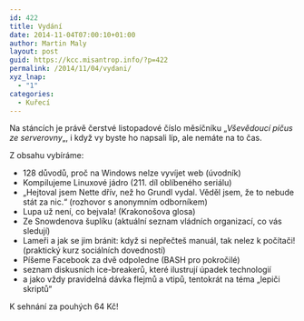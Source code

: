 ```yaml
---
id: 422
title: Vydání
date: 2014-11-04T07:00:10+01:00
author: Martin Maly
layout: post
guid: https://kcc.misantrop.info/?p=422
permalink: /2014/11/04/vydani/
xyz_lnap:
  - "1"
categories:
  - Kuřecí
---
```

Na stáncích je právě čerstvé listopadové číslo měsíčníku &#8222;_Vševědoucí píčus ze serverovny_&#8222;, i když vy byste ho napsali líp, ale nemáte na to čas.

Z obsahu vybíráme:

  * 128 důvodů, proč na Windows nelze vyvíjet web (úvodník)
  * Kompilujeme Linuxové jádro (211. díl oblíbeného seriálu)
  * &#8222;Hejtoval jsem Nette dřív, než ho Grundl vydal. Věděl jsem, že to nebude stát za nic.&#8220; (rozhovor s anonymním odborníkem)
  * <span class="text_exposed_show">Lupa už není, co bejvala! (Krakonošova glosa)</span>
  * Ze Snowdenova šuplíku (aktuální seznam vládních organizací, co vás sledují)
  * <span class="text_exposed_show">Lameři a jak se jim bránit: když si nepřečteš manuál, tak nelez k počítači! (praktický kurz sociálních dovedností)</span>
  * <span class="text_exposed_show">Píšeme Facebook za dvě odpoledne (BASH pro pokročilé)</span>
  * seznam diskusních ice-breakerů, které ilustrují úpadek technologií
  * <span class="text_exposed_show">a jako vždy pravidelná dávka flejmů a vtipů, tentokrát na téma &#8222;lepiči skriptů&#8220;</span>

K sehnání za pouhých 64 Kč!
